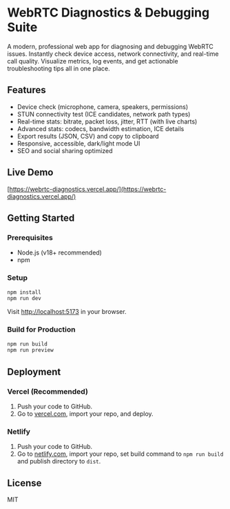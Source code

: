  # WebRTC Diagnostics & Debugging Suite  

A modern, professional web app for diagnosing and debugging WebRTC issues. Instantly check device access, network connectivity, and real-time call quality. Visualize metrics, log events, and get actionable troubleshooting tips all in one place. 

## Features   
- Device check (microphone, camera, speakers, permissions)   
- STUN connectivity test (ICE candidates, network path types)    
- Real-time stats: bitrate, packet loss, jitter, RTT (with live charts)           
- Advanced stats: codecs, bandwidth estimation, ICE details       
- Export results (JSON, CSV) and copy to clipboard                 
- Responsive, accessible, dark/light mode UI             
- SEO and social sharing optimized   
               
## Live Demo          
[https://webrtc-diagnostics.vercel.app/](https://webrtc-diagnostics.vercel.app/)              
                 
## Getting Started                          
    
### Prerequisites               
- Node.js (v18+ recommended)                
- npm                  
        
### Setup             
```bash       
npm install          
npm run dev      
```
Visit [http://localhost:5173](http://localhost:5173) in your browser.

### Build for Production 
```bash
npm run build
npm run preview
```

## Deployment
### Vercel (Recommended)
1. Push your code to GitHub.
2. Go to [vercel.com](https://vercel.com/), import your repo, and deploy.

### Netlify
1. Push your code to GitHub.
2. Go to [netlify.com](https://netlify.com/), import your repo, set build command to `npm run build` and publish directory to `dist`.

## License
MIT
